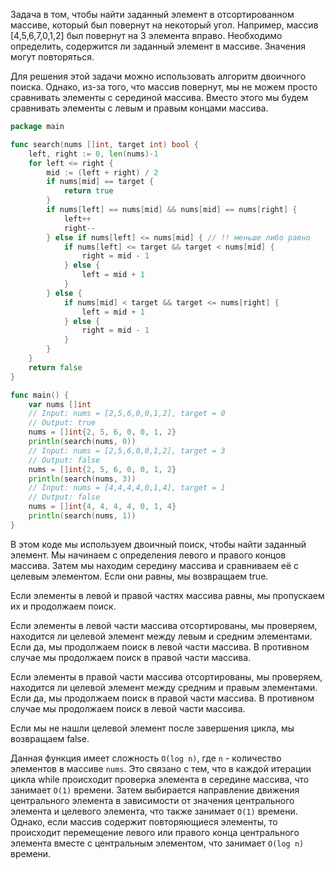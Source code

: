 Задача в том, чтобы найти заданный элемент в отсортированном массиве, который был повернут на некоторый угол. Например, массив [4,5,6,7,0,1,2] был повернут на 3 элемента вправо. Необходимо определить, содержится ли заданный элемент в массиве. Значения могут повторяться.

Для решения этой задачи можно использовать алгоритм двоичного поиска. Однако, из-за того, что массив повернут, мы не можем просто сравнивать элементы с серединой массива. Вместо этого мы будем сравнивать элементы с левым и правым концами массива.

```go
package main

func search(nums []int, target int) bool {
	left, right := 0, len(nums)-1
	for left <= right {
		mid := (left + right) / 2
		if nums[mid] == target {
			return true
		}
		if nums[left] == nums[mid] && nums[mid] == nums[right] {
			left++
			right--
		} else if nums[left] <= nums[mid] { // !! меньше либо равно
			if nums[left] <= target && target < nums[mid] {
				right = mid - 1
			} else {
				left = mid + 1
			}
		} else {
			if nums[mid] < target && target <= nums[right] {
				left = mid + 1
			} else {
				right = mid - 1
			}
		}
	}
	return false
}

func main() {
	var nums []int
	// Input: nums = [2,5,6,0,0,1,2], target = 0
	// Output: true
	nums = []int{2, 5, 6, 0, 0, 1, 2}
	println(search(nums, 0))
	// Input: nums = [2,5,6,0,0,1,2], target = 3
	// Output: false
	nums = []int{2, 5, 6, 0, 0, 1, 2}
	println(search(nums, 3))
	// Input: nums = [4,4,4,4,0,1,4], target = 1
	// Output: false
	nums = []int{4, 4, 4, 4, 0, 1, 4}
	println(search(nums, 1))
}
```

В этом коде мы используем двоичный поиск, чтобы найти заданный элемент. Мы начинаем с определения левого и правого концов массива. Затем мы находим середину массива и сравниваем её с целевым элементом. Если они равны, мы возвращаем true.

Если элементы в левой и правой частях массива равны, мы пропускаем их и продолжаем поиск.

Если элементы в левой части массива отсортированы, мы проверяем, находится ли целевой элемент между левым и средним элементами. Если да, мы продолжаем поиск в левой части массива. В противном случае мы продолжаем поиск в правой части массива.

Если элементы в правой части массива отсортированы, мы проверяем, находится ли целевой элемент между средним и правым элементами. Если да, мы продолжаем поиск в правой части массива. В противном случае мы продолжаем поиск в левой части массива.

Если мы не нашли целевой элемент после завершения цикла, мы возвращаем false.

Данная функция имеет сложность `O(log n)`, где `n` - количество элементов в массиве `nums`. Это связано с тем, что в каждой итерации цикла while происходит проверка элемента в середине массива, что занимает `O(1)` времени. Затем выбирается направление движения центрального элемента в зависимости от значения центрального элемента и целевого элемента, что также занимает `O(1)` времени. Однако, если массив содержит повторяющиеся элементы, то происходит перемещение левого или правого конца центрального элемента вместе с центральным элементом, что занимает `O(log n)` времени.

